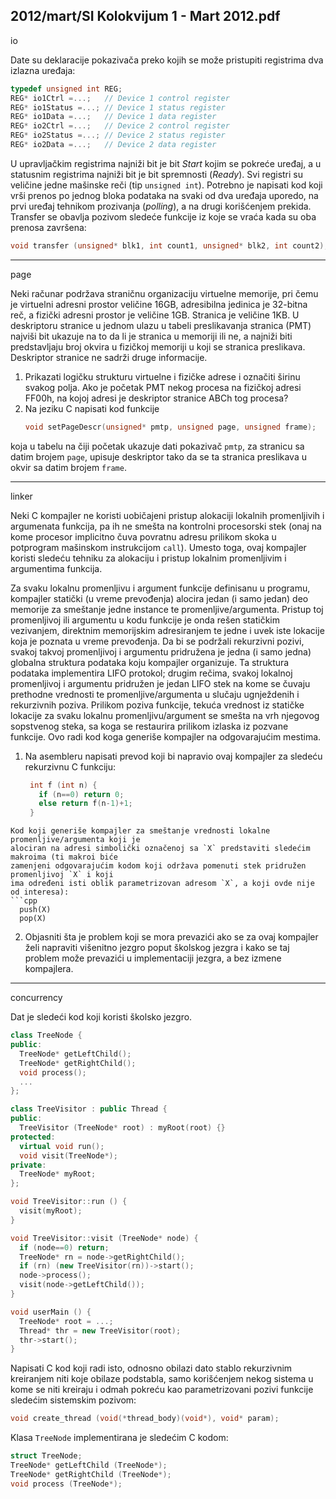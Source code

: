 2012/mart/SI Kolokvijum 1 - Mart 2012.pdf
--------------------------------------------------------------------------------
io

Date su deklaracije pokazivača preko kojih se može pristupiti registrima dva izlazna uređaja:
```cpp
typedef unsigned int REG;
REG* io1Ctrl =...;   // Device 1 control register
REG* io1Status =...; // Device 1 status register
REG* io1Data =...;   // Device 1 data register
REG* io2Ctrl =...;   // Device 2 control register
REG* io2Status =...; // Device 2 status register
REG* io2Data =...;   // Device 2 data register
```
U upravljačkim registrima najniži bit je bit *Start* kojim se pokreće uređaj,  a u statusnim
registrima najniži bit je bit spremnosti (*Ready*). Svi registri su veličine jedne mašinske reči
(tip `unsigned int`).
Potrebno je napisati kod koji vrši prenos po jednog bloka podataka na svaki od dva uređaja
uporedo, na prvi uređaj tehnikom prozivanja (*polling*),  a na drugi korišćenjem prekida.
Transfer se obavlja pozivom sledeće funkcije iz koje se vraća kada su oba prenosa završena:
```cpp
void transfer (unsigned* blk1, int count1, unsigned* blk2, int count2);
```

--------------------------------------------------------------------------------
page

Neki računar podržava straničnu organizaciju virtuelne memorije,  pri čemu je virtuelni
adresni prostor veličine 16GB,  adresibilna jedinica je 32-bitna reč, a fizički adresni prostor je
veličine 1GB.  Stranica je veličine 1KB. U deskriptoru stranice u jednom ulazu u tabeli
preslikavanja stranica (PMT) najviši bit ukazuje na to da li je stranica u memoriji ili ne, a
najniži biti predstavljaju broj okvira u fizičkoj memoriji u koji se stranica preslikava.
Deskriptor stranice ne sadrži druge informacije.

1. Prikazati logičku strukturu virtuelne i fizičke adrese i označiti širinu svakog polja. Ako
je početak PMT nekog procesa na fizičkoj adresi FF00h, na kojoj adresi je deskriptor stranice
ABCh tog procesa?
2. Na jeziku C napisati kod funkcije
   ```cpp
   void setPageDescr(unsigned* pmtp, unsigned page, unsigned frame);
   ```
  koja u tabelu na čiji početak ukazuje dati pokazivač `pmtp`, za stranicu sa datim brojem `page`, upisuje deskriptor tako da se ta stranica preslikava u okvir sa datim brojem `frame`.


--------------------------------------------------------------------------------
linker

Neki C kompajler ne koristi uobičajeni pristup alokaciji lokalnih promenljivih i argumenata
funkcija, pa ih ne smešta na kontrolni procesorski stek (onaj na kome procesor implicitno
čuva povratnu adresu prilikom skoka u potprogram mašinskom instrukcijom `call`).  Umesto
toga, ovaj kompajler koristi sledeću tehniku za alokaciju i pristup lokalnim promenljivim i
argumentima funkcija.

Za svaku lokalnu promenljivu i argument funkcije definisanu u programu, kompajler statički
(u vreme prevođenja) alocira jedan (i samo jedan) deo memorije za smeštanje jedne instance
te promenljive/argumenta.  Pristup toj promenljivoj ili argumentu u kodu funkcije je onda
rešen statičkim vezivanjem, direktnim memorijskim adresiranjem te jedne i uvek iste lokacije
koja je poznata u vreme prevođenja.  Da bi se podržali rekurzivni pozivi,  svakoj takvoj
promenljivoj i argumentu pridružena je jedna (i samo jedna) globalna struktura podataka koju
kompajler organizuje.  Ta struktura podataka implementira LIFO protokol;  drugim rečima,
svakoj lokalnoj promenljivoj i argumentu pridružen je jedan LIFO stek na kome se čuvaju
prethodne vrednosti te promenljive/argumenta u slučaju ugnježdenih i rekurzivnih poziva.
Prilikom poziva funkcije,  tekuća vrednost iz statičke lokacije za svaku lokalnu
promenljivu/argument se smešta na vrh njegovog sopstvenog steka,  sa koga se restaurira
prilikom izlaska iz pozvane funkcije. Ovo radi kod koga generiše kompajler na odgovarajućim
mestima.

1. Na asembleru napisati prevod koji bi napravio ovaj kompajler za sledeću rekurzivnu C funkciju:
   ```cpp
    int f (int n) {
      if (n==0) return 0;
      else return f(n-1)+1;
    }
  ```
  Kod koji generiše kompajler za smeštanje vrednosti lokalne promenljive/argumenta koji je
  alociran na adresi simbolički označenoj sa `X` predstaviti sledećim makroima (ti makroi biće
  zamenjeni odgovarajućim kodom koji održava pomenuti stek pridružen promenljivoj `X` i koji
  ima određeni isti oblik parametrizovan adresom `X`, a koji ovde nije od interesa):
```cpp
    push(X)
    pop(X)
```
2. Objasniti šta je problem koji se mora prevazići ako se za ovaj kompajler želi napraviti višenitno jezgro poput školskog jezgra i kako se taj problem može prevazići u implementaciji jezgra, a bez izmene kompajlera.

--------------------------------------------------------------------------------
concurrency

Dat je sledeći kod koji koristi školsko jezgro.
```cpp
class TreeNode {
public:
  TreeNode* getLeftChild();
  TreeNode* getRightChild();
  void process();
  ...
};

class TreeVisitor : public Thread {
public:
  TreeVisitor (TreeNode* root) : myRoot(root) {}
protected:
  virtual void run();
  void visit(TreeNode*);
private:
  TreeNode* myRoot;
};

void TreeVisitor::run () {
  visit(myRoot);
}

void TreeVisitor::visit (TreeNode* node) {
  if (node==0) return;
  TreeNode* rn = node->getRightChild();
  if (rn) (new TreeVisitor(rn))->start();
  node->process();
  visit(node->getLeftChild());
}

void userMain () {
  TreeNode* root = ...;
  Thread* thr = new TreeVisitor(root);
  thr->start();
}
```
Napisati C kod koji radi isto, odnosno obilazi dato stablo rekurzivnim kreiranjem niti koje
obilaze podstabla, samo korišćenjem nekog sistema u kome se niti kreiraju i odmah pokreću
kao parametrizovani pozivi funkcije sledećim sistemskim pozivom:
```cpp
void create_thread (void(*thread_body)(void*), void* param);
```
Klasa `TreeNode` implementirana je sledećim C kodom:
```cpp
struct TreeNode;
TreeNode* getLeftChild (TreeNode*);
TreeNode* getRightChild (TreeNode*);
void process (TreeNode*);
```
